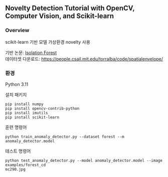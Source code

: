 ## Novelty Detection Tutorial with OpenCV, Computer Vision, and Scikit-learn


###  Overview

scikit-learn 기반 모델
가상환경 novelty 사용

기반 논문: [Isolation Forest](https://cs.nju.edu.cn/zhouzh/zhouzh.files/publication/tkdd11.pdf)   
데이터셋 다운로드: https://people.csail.mit.edu/torralba/code/spatialenvelope/

### 환경
Python 3.11

설치 패키지
```angular2html
pip install numpy
pip install opencv-contrib-python
pip install imutils
pip install scikit-learn
```

훈련 명령어
```angular2html
python train_anomaly_detector.py --dataset forest --m anomaly_detector.model
```

테스트 명령어
```angular2html
python test_anomaly_detector.py --model anomaly_detector.model --image examples/forest_cd
mc290.jpg
```
